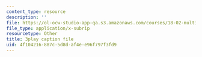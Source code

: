 ```yaml
---
content_type: resource
description: ''
file: https://ol-ocw-studio-app-qa.s3.amazonaws.com/courses/18-02-multivariable-calculus-fall-2007/4f104216887c5d8daf4ee96f797f3fd9_U1EcnfTKXJ0.vtt
file_type: application/x-subrip
resourcetype: Other
title: 3play caption file
uid: 4f104216-887c-5d8d-af4e-e96f797f3fd9
---
```


